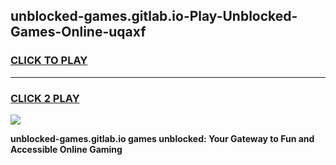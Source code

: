 
## unblocked-games.gitlab.io-Play-Unblocked-Games-Online-uqaxf
<h3>
<a href="https://premium76.site?title=unblocked-games.gitlab.io&ref=24A">CLICK TO PLAY</a></h3>
<hr>

<h3>
<a href="https://premium76.site?title=unblocked-games.gitlab.io&ref=24A">CLICK 2 PLAY</a>
  
</h3>

<a href="https://premium76.site?title=unblocked-games.gitlab.io&ref=24A"><img src="https://clearcache.store/games.png"></a>


**unblocked-games.gitlab.io games unblocked: Your Gateway to Fun and Accessible Online Gaming**
